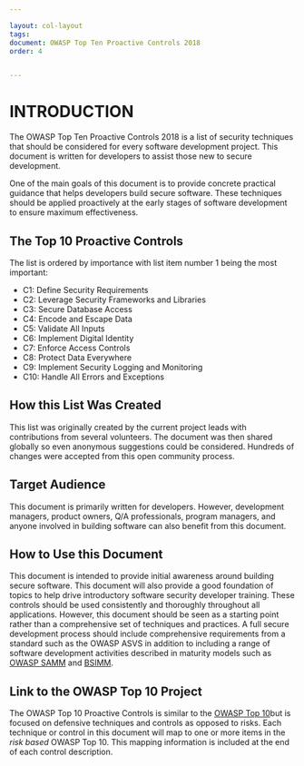 ```yaml
---

layout: col-layout
tags: 
document: OWASP Top Ten Proactive Controls 2018
order: 4


---
```


# INTRODUCTION
The OWASP Top Ten Proactive Controls 2018 is a list of security techniques that should be considered for every software development project. This document is written for developers to assist those new to secure development.

One of the main goals of this document is to provide concrete practical guidance that helps developers build secure software. These techniques should be applied proactively at the early stages of software development to ensure maximum effectiveness.

## The Top 10 Proactive Controls
The list is ordered by importance with list item number 1 being the most important:
* C1: Define Security Requirements
* C2: Leverage Security Frameworks and Libraries
* C3: Secure Database Access
* C4: Encode and Escape Data
* C5: Validate All Inputs
* C6: Implement Digital Identity
* C7: Enforce Access Controls
* C8: Protect Data Everywhere
* C9: Implement Security Logging and Monitoring
* C10: Handle All Errors and Exceptions

## How this List Was Created

This list was originally created by the current project leads with contributions from several volunteers. The document was then shared globally so even anonymous suggestions could be considered. Hundreds of changes were accepted from this open community process.

## Target Audience
This document is primarily written for developers. However, development managers, product owners, Q/A professionals, program managers, and anyone involved in building software can also benefit from this document. 

## How to Use this Document
This document is intended to provide initial awareness around building secure software. This document will also provide a good foundation of topics to help drive introductory software security developer training. These controls should be used consistently and thoroughly throughout all applications. However, this document should be seen as a starting point rather than a comprehensive set of techniques and practices. A full secure development process should include comprehensive requirements from a standard such as the OWASP ASVS in addition to including a range of software development activities described in maturity models such as [OWASP SAMM](https://www.owasp.org/index.php/OWASP_SAMM_Project) and [BSIMM](https://www.bsimm.com/).

## Link to the OWASP Top 10 Project
The OWASP Top 10 Proactive Controls is similar to the [OWASP Top 10](https://www.owasp.org/index.php/Category:OWASP_Top_Ten_Project)but is focused on defensive techniques and controls as opposed to risks. Each technique or control in this document will map to one or more items in the *risk based* OWASP Top 10. This mapping information is included at the end of each control description.
